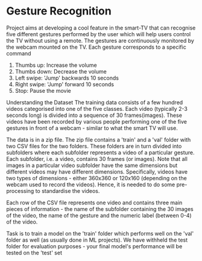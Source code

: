 # Gesture Recognition
Project aims at developing a cool feature in the smart-TV that can recognise five different gestures performed by the user which will help 
users control the TV without using a remote.
The gestures are continuously monitored by the webcam mounted on the TV. Each gesture corresponds to a specific command
1.	Thumbs up:  Increase the volume
2.	Thumbs down: Decrease the volume
3.	Left swipe: 'Jump' backwards 10 seconds
4.	Right swipe: 'Jump' forward 10 seconds  
5.	Stop: Pause the movie

Understanding the Dataset
The training data consists of a few hundred videos categorised into one of the five classes. Each video (typically 2-3 seconds long) is divided into a sequence of 30 frames(images). These videos have been recorded by various people performing one of the five gestures in front of a webcam - similar to what the smart TV will use.

The data is in a zip file. The zip file contains a 'train' and a 'val' folder with two CSV files for the two folders. These folders are in turn divided into subfolders where each subfolder represents a video of a particular gesture. Each subfolder, i.e. a video, contains 30 frames (or images). Note that all images in a particular video subfolder have the same dimensions but different videos may have different dimensions. Specifically, videos have two types of dimensions - either 360x360 or 120x160 (depending on the webcam used to record the videos). Hence, it is needed to do some pre-processing to standardise the videos. 

Each row of the CSV file represents one video and contains three main pieces of information - the name of the subfolder containing the 30 images of the video, the name of the gesture and the numeric label (between 0-4) of the video.

Task is to train a model on the 'train' folder which performs well on the 'val' folder as well (as usually done in ML projects). We have withheld the test folder for evaluation purposes - your final model's performance will be tested on the 'test' set
 
